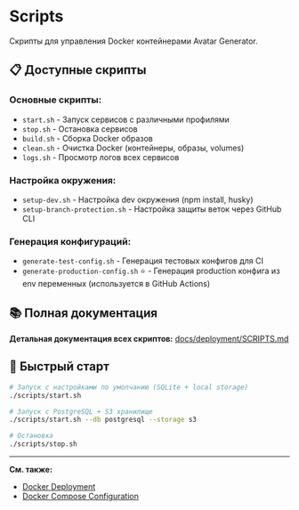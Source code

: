 # Scripts

Скрипты для управления Docker контейнерами Avatar Generator.

## 📋 Доступные скрипты

### Основные скрипты:

- `start.sh` - Запуск сервисов с различными профилями
- `stop.sh` - Остановка сервисов
- `build.sh` - Сборка Docker образов
- `clean.sh` - Очистка Docker (контейнеры, образы, volumes)
- `logs.sh` - Просмотр логов всех сервисов

### Настройка окружения:

- `setup-dev.sh` - Настройка dev окружения (npm install, husky)
- `setup-branch-protection.sh` - Настройка защиты веток через GitHub CLI

### Генерация конфигураций:

- `generate-test-config.sh` - Генерация тестовых конфигов для CI
- `generate-production-config.sh` ⭐ - Генерация production конфига из env
  переменных (используется в GitHub Actions)

## 📚 Полная документация

**Детальная документация всех скриптов:**
[docs/deployment/SCRIPTS.md](../docs/deployment/SCRIPTS.md)

## 🚀 Быстрый старт

```bash
# Запуск с настройками по умолчанию (SQLite + local storage)
./scripts/start.sh

# Запуск с PostgreSQL + S3 хранилище
./scripts/start.sh --db postgresql --storage s3

# Остановка
./scripts/stop.sh
```

---

**См. также:**

- [Docker Deployment](../docs/deployment/README.md)
- [Docker Compose Configuration](../docs/deployment/DOCKER_COMPOSE.md)
